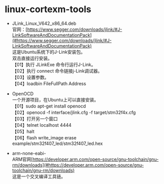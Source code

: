 # linux-cortexm-tools  
- JLink_Linux_V642_x86_64.deb  
  官网：[https://www.segger.com/downloads/jlink/#J-LinkSoftwareAndDocumentationPack](#https://www.segger.com/downloads/jlink/#J-LinkSoftwareAndDocumentationPack)  
  这是Ubuntu系统下的J-Link安装包。  
  双击直接运行安装。  
  【01】执行 JLinkExe 命令行运行J-Link。  
  【02】执行 connect 命令链接j-Link调试器。  
  【03】设置参数。  
  【04】loadbin FileFullPath Address  

- OpenOCD  
  一个开源项目，在Ubuntu上可以直接安装。  
  【01】sudo apt-get install openocd  
  【02】openocd -f interface/jlink.cfg -f target/stm32f4x.cfg  
  【03】打开另一个窗口  
  【04】telnet localhost 4444  
  【05】halt  
  【06】flash write_image erase example/stm32f407_led/stm32f407_led.hex  

- arm-none-eabi-  
  ARM官网[https://developer.arm.com/open-source/gnu-toolchain/gnu-rm/downloads](#https://developer.arm.com/open-source/gnu-toolchain/gnu-rm/downloads)  
  这是一个交叉编译工具链。
